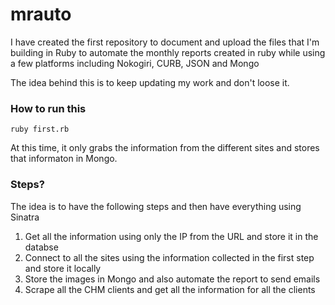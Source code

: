 mrauto
======

I have created the first repository to document and upload the files that I'm building in Ruby to automate the 
monthly reports created in ruby while using a few platforms including Nokogiri, CURB, JSON and Mongo

The idea behind this is to keep updating my work and don't loose it.

### How to run this

    ruby first.rb
    
At this time, it only grabs the information from the different sites and stores that informaton in Mongo.

### Steps?
The idea is to have the following steps and then have everything using Sinatra

1. Get all the information using only the IP from the URL and store it in the databse
2. Connect to all the sites using the information collected in the first step and store it locally
3. Store the images in Mongo and also automate the report to send emails
4. Scrape all the CHM clients and get all the information for all the clients 

